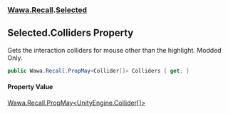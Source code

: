 ### [Wawa.Recall](Wawa.Recall.md 'Wawa.Recall').[Selected](Selected.md 'Wawa.Recall.Selected')

## Selected.Colliders Property

Gets the interaction colliders for mouse other than the highlight. Modded Only.

```csharp
public Wawa.Recall.PropMay<Collider[]> Colliders { get; }
```

#### Property Value
[Wawa.Recall.PropMay&lt;](PropMay{T}.md 'Wawa.Recall.PropMay<T>')[UnityEngine.Collider](https://docs.microsoft.com/en-us/dotnet/api/UnityEngine.Collider 'UnityEngine.Collider')[[]](https://docs.microsoft.com/en-us/dotnet/api/System.Array 'System.Array')[&gt;](PropMay{T}.md 'Wawa.Recall.PropMay<T>')
